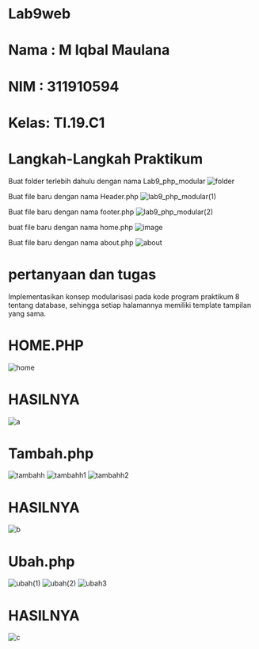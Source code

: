 # Lab9web
# Nama : M Iqbal Maulana
# NIM  : 311910594
# Kelas: TI.19.C1

# Langkah-Langkah Praktikum
  Buat folder terlebih dahulu dengan nama Lab9_php_modular
  ![folder](https://user-images.githubusercontent.com/82009410/121440669-8a80f180-c9b2-11eb-9de6-16877a053979.PNG)

  Buat file baru dengan nama Header.php
  ![lab9_php_modular(1)](https://user-images.githubusercontent.com/82009410/121441270-ae910280-c9b3-11eb-8df9-808540e8cf2e.PNG)
  
  Buat file baru dengan nama footer.php
  ![lab9_php_modular(2)](https://user-images.githubusercontent.com/82009410/121449255-a3de6980-c9c3-11eb-8814-4c25941fc7ac.PNG)
  
  buat file baru dengan nama home.php
  ![image](https://user-images.githubusercontent.com/82009410/121694291-2ebe8180-caf4-11eb-8cfc-5fd0512bdd6f.png)
  
  Buat file baru dengan nama about.php
  ![about](https://user-images.githubusercontent.com/82009410/121696191-033c9680-caf6-11eb-96c2-f51c642abb08.PNG)

# pertanyaan dan tugas
Implementasikan konsep modularisasi pada kode program praktikum 8 tentang
database, sehingga setiap halamannya memiliki template tampilan yang sama.

# HOME.PHP
![home](https://user-images.githubusercontent.com/82009410/121765263-de870400-cb73-11eb-8fd6-46ea09821e5d.PNG)

# HASILNYA
![a](https://user-images.githubusercontent.com/82009410/121765277-f1013d80-cb73-11eb-979c-f2f47ecc79ab.PNG)

# Tambah.php
![tambahh](https://user-images.githubusercontent.com/82009410/121765382-a6cc8c00-cb74-11eb-9dc7-540bf57cfcf3.PNG)
![tambahh1](https://user-images.githubusercontent.com/82009410/121765391-b21fb780-cb74-11eb-91ef-8ba7e2661f70.PNG)
![tambahh2](https://user-images.githubusercontent.com/82009410/121765398-bc41b600-cb74-11eb-978b-f51239a93091.PNG)

# HASILNYA
![b](https://user-images.githubusercontent.com/82009410/121765411-d11e4980-cb74-11eb-9bd1-b37310a58762.PNG)

# Ubah.php
![ubah(1)](https://user-images.githubusercontent.com/82009410/121765519-8bae4c00-cb75-11eb-9333-d521ec5707d1.PNG)
![ubah(2)](https://user-images.githubusercontent.com/82009410/121765523-9537b400-cb75-11eb-85c3-011c3238c034.PNG)
![ubah3](https://user-images.githubusercontent.com/82009410/121765528-9e288580-cb75-11eb-9b72-02212dfefb5f.PNG)

# HASILNYA
![c](https://user-images.githubusercontent.com/82009410/121765536-aed8fb80-cb75-11eb-96b3-3558d669b214.PNG)






